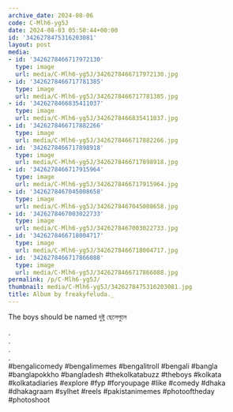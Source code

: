 ```yaml
---
archive_date: 2024-08-06
code: C-Mlh6-yg5J
date: 2024-08-03 05:50:44+00:00
id: '3426278475316203081'
layout: post
media:
- id: '3426278466717972130'
  type: image
  url: media/C-Mlh6-yg5J/3426278466717972130.jpg
- id: '3426278466717781385'
  type: image
  url: media/C-Mlh6-yg5J/3426278466717781385.jpg
- id: '3426278466835411037'
  type: image
  url: media/C-Mlh6-yg5J/3426278466835411037.jpg
- id: '3426278466717882266'
  type: image
  url: media/C-Mlh6-yg5J/3426278466717882266.jpg
- id: '3426278466717898918'
  type: image
  url: media/C-Mlh6-yg5J/3426278466717898918.jpg
- id: '3426278466717915964'
  type: image
  url: media/C-Mlh6-yg5J/3426278466717915964.jpg
- id: '3426278467045008658'
  type: image
  url: media/C-Mlh6-yg5J/3426278467045008658.jpg
- id: '3426278467003022733'
  type: image
  url: media/C-Mlh6-yg5J/3426278467003022733.jpg
- id: '3426278466718004717'
  type: image
  url: media/C-Mlh6-yg5J/3426278466718004717.jpg
- id: '3426278466717866088'
  type: image
  url: media/C-Mlh6-yg5J/3426278466717866088.jpg
permalink: /p/C-Mlh6-yg5J/
thumbnail: media/C-Mlh6-yg5J/3426278475316203081.jpg
title: Album by freakyfeluda._
---
```


The boys should be named  দুষ্টু ছেলেপুলে   
  
.  
.  
.  
.  
#bengalicomedy #bengalimemes #bengalitroll #bengali #bangla #banglapokkho #bangladesh #thekolkatabuzz #theboys #kolkata #kolkatadiaries #explore #fyp #foryoupage #like #comedy #dhaka #dhakagraam #sylhet #reels #pakistanimemes #photooftheday #photoshoot